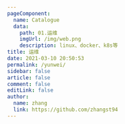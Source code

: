 ```yaml
---
pageComponent:
  name: Catalogue
  data:
    path: 01.运维
    imgUrl: /img/web.png
    description: linux、docker、k8s等
title: 运维
date: 2021-03-10 20:50:53
permalink: /yunwei/
sidebar: false
article: false
comment: false
editLink: false
author:
  name: zhang
  link: https://github.com/zhangst94
---
```

